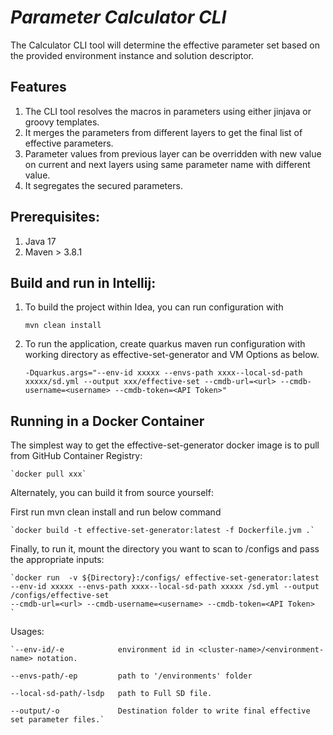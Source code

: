 # *Parameter Calculator CLI*

The Calculator CLI tool will determine the effective parameter set based on the provided environment instance and
solution descriptor.

## **Features**

1. The CLI tool resolves the macros in parameters using either jinjava or groovy templates.
2. It merges the parameters from different layers to get the final list of effective parameters.
3. Parameter values from previous layer can be overridden with new value on current and next layers using same parameter name with different value.
4. It segregates the secured parameters.

## **Prerequisites:**

1. Java 17
2. Maven > 3.8.1

## **Build and run in Intellij:**

1. To build the project within Idea, you can run configuration with

    `mvn clean install`

2. To run the application, create quarkus maven run configuration with working directory as
    effective-set-generator and VM Options as below.

    `-Dquarkus.args="--env-id xxxxx --envs-path xxxx--local-sd-path xxxxx/sd.yml --output xxx/effective-set
    --cmdb-url=<url> --cmdb-username=<username> --cmdb-token=<API Token>"`

## **Running in a Docker Container**

The simplest way to get the effective-set-generator docker image is to pull from GitHub Container Registry:

    `docker pull xxx`

Alternately, you can build it from source yourself:

First run mvn clean install and run below command

    `docker build -t effective-set-generator:latest -f Dockerfile.jvm .`

Finally, to run it, mount the directory you want to scan to /configs and pass the appropriate inputs:

    `docker run  -v ${Directory}:/configs/ effective-set-generator:latest
    --env-id xxxxx --envs-path xxxx--local-sd-path xxxxx /sd.yml --output /configs/effective-set
    --cmdb-url=<url> --cmdb-username=<username> --cmdb-token=<API Token>
    `
Usages:

    `--env-id/-e            environment id in <cluster-name>/<environment-name> notation.

    --envs-path/-ep         path to '/environments' folder

    --local-sd-path/-lsdp   path to Full SD file.

    --output/-o             Destination folder to write final effective set parameter files.`
